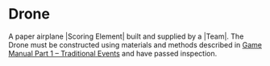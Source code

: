 # Drone

A paper airplane |Scoring Element| built and supplied by a |Team|. The Drone
must be constructed using materials and methods described in [Game Manual Part 1
– Traditional Events](#manual-gm1-traditional) and have passed inspection.
